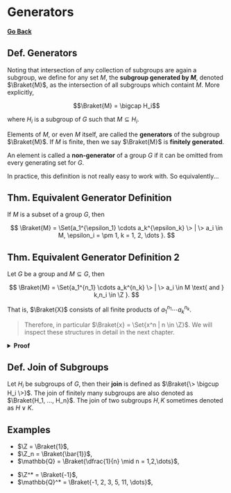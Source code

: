 # Generators

[**Go Back**](../00-index.md)

## Def. Generators

Noting that intersection of any collection of subgroups are again a subgroup, we define for any set $M$, the **subgroup generated by $M$**, denoted $\Braket{M}$, as the intersection of all subgroups which containt $M$. More explicitly,

$$\Braket{M} = \bigcap H_i$$

where $H_i$ is a subgroup of $G$ such that $M \subseteq H_i$.

Elements of $M$, or even $M$ itself, are called the **generators** of the subgroup $\Braket{M}$. If $M$ is finite, then we say $\Braket{M}$ is **finitely generated**.

An element is called a **non-generator** of a group $G$ if it can be omitted from every generating set for $G$.

In practice, this definition is not really easy to work with. So equivalently...

## Thm. Equivalent Generator Definition

If $M$ is a subset of a group $G$, then

$$
\Braket{M} = \Set{a_1^{\epsilon_1} \cdots a_k^{\epsilon_k} \> | \> a_i \in M, \epsilon_i = \pm 1, k = 1, 2, \dots }.
$$

## Thm. Equivalent Generator Definition 2

Let $G$ be a group and $M \subseteq G$, then

$$
\Braket{M} = \Set{a_1^{n_1} \cdots a_k^{n_k} \> | \> a_i \in M \text{ and } k,n_i \in \Z }.
$$

That is, $\Braket{X}$ consists of all finite products of $a_1^{n_1} \cdots a_k^{n_k}$.

> Therefore, in particular $\Braket{x} = \Set{x^n | n \in \Z}$. We will inspect these structures in detail in the next chapter.

<details>
<summary><b>Proof</b></summary>
<br/>

Exercise.
</details>

## Def. Join of Subgroups

Let $H_i$ be subgroups of $G$, then their **join** is defined as $\Braket{\> \bigcup H_i \>}$. The join of finitely many subgroups are also denoted as $\Braket{H_1, ..., H_n}$. The join of two subgroups $H,K$ sometimes denoted as $H \lor K$.

## Examples

* $\Z = \Braket{1}$,
* $\Z_n = \Braket{\bar{1}}$,
* $\mathbb{Q} = \Braket{\dfrac{1}{n} \mid n = 1,2,\dots}$,

<!--  -->

* $\Z^* = \Braket{-1}$,
* $\mathbb{Q}^* = \Braket{-1, 2, 3, 5, 11, \dots}$,

<!-- Todo: add more from the kargapolov -->
